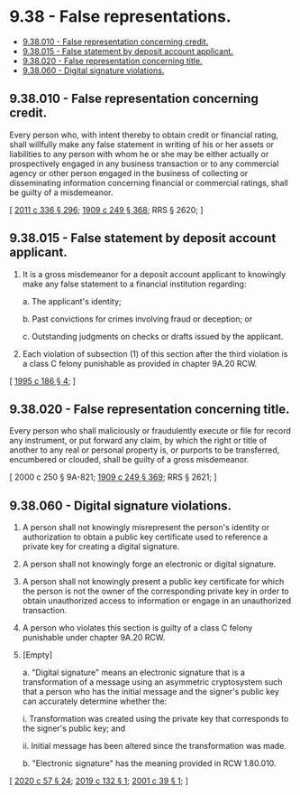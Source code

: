 # 9.38 - False representations.
* [9.38.010 - False representation concerning credit.](#938010---false-representation-concerning-credit)
* [9.38.015 - False statement by deposit account applicant.](#938015---false-statement-by-deposit-account-applicant)
* [9.38.020 - False representation concerning title.](#938020---false-representation-concerning-title)
* [9.38.060 - Digital signature violations.](#938060---digital-signature-violations)
## 9.38.010 - False representation concerning credit.
Every person who, with intent thereby to obtain credit or financial rating, shall willfully make any false statement in writing of his or her assets or liabilities to any person with whom he or she may be either actually or prospectively engaged in any business transaction or to any commercial agency or other person engaged in the business of collecting or disseminating information concerning financial or commercial ratings, shall be guilty of a misdemeanor.

\[ [2011 c 336 § 296](https://lawfilesext.leg.wa.gov/biennium/2011-12/Pdf/Bills/Session%20Laws/Senate/5045.SL.pdf?cite=2011%20c%20336%20§%20296); [1909 c 249 § 368](https://leg.wa.gov/CodeReviser/documents/sessionlaw/1909c249.pdf?cite=1909%20c%20249%20§%20368); RRS § 2620; \]

## 9.38.015 - False statement by deposit account applicant.
1. It is a gross misdemeanor for a deposit account applicant to knowingly make any false statement to a financial institution regarding:

   a. The applicant's identity;

   b. Past convictions for crimes involving fraud or deception; or

   c. Outstanding judgments on checks or drafts issued by the applicant.

2. Each violation of subsection (1) of this section after the third violation is a class C felony punishable as provided in chapter 9A.20 RCW.

\[ [1995 c 186 § 4](https://lawfilesext.leg.wa.gov/biennium/1995-96/Pdf/Bills/Session%20Laws/House/1603.SL.pdf?cite=1995%20c%20186%20§%204); \]

## 9.38.020 - False representation concerning title.
Every person who shall maliciously or fraudulently execute or file for record any instrument, or put forward any claim, by which the right or title of another to any real or personal property is, or purports to be transferred, encumbered or clouded, shall be guilty of a gross misdemeanor.

\[ 2000 c 250 § 9A-821; [1909 c 249 § 369](https://leg.wa.gov/CodeReviser/documents/sessionlaw/1909c249.pdf?cite=1909%20c%20249%20§%20369); RRS § 2621; \]

## 9.38.060 - Digital signature violations.
1. A person shall not knowingly misrepresent the person's identity or authorization to obtain a public key certificate used to reference a private key for creating a digital signature.

2. A person shall not knowingly forge an electronic or digital signature.

3. A person shall not knowingly present a public key certificate for which the person is not the owner of the corresponding private key in order to obtain unauthorized access to information or engage in an unauthorized transaction.

4. A person who violates this section is guilty of a class C felony punishable under chapter 9A.20 RCW.

5. [Empty]

   a. "Digital signature" means an electronic signature that is a transformation of a message using an asymmetric cryptosystem such that a person who has the initial message and the signer's public key can accurately determine whether the:

      i. Transformation was created using the private key that corresponds to the signer's public key; and

      ii. Initial message has been altered since the transformation was made.

   b. "Electronic signature" has the meaning provided in RCW 1.80.010.

\[ [2020 c 57 § 24](https://lawfilesext.leg.wa.gov/biennium/2019-20/Pdf/Bills/Session%20Laws/Senate/6028-S.SL.pdf?cite=2020%20c%2057%20§%2024); [2019 c 132 § 1](https://lawfilesext.leg.wa.gov/biennium/2019-20/Pdf/Bills/Session%20Laws/House/1908.SL.pdf?cite=2019%20c%20132%20§%201); [2001 c 39 § 1](https://lawfilesext.leg.wa.gov/biennium/2001-02/Pdf/Bills/Session%20Laws/House/1632-S.SL.pdf?cite=2001%20c%2039%20§%201); \]

